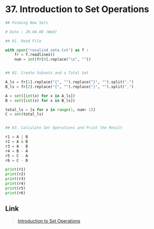 # 37. Introduction to Set Operations
```python
## Forming New Sets

# Date : 20.04.08 (Wed)

## 01. Read File

with open("rosalind_seto.txt") as f :
	fr = f.readlines()
	num = int(fr[0].replace("\n", ""))


## 02. Create Subsets and a Total Set

A_ls = fr[1].replace("{", "").replace("}", "").split(",")
B_ls = fr[2].replace("{", "").replace("}", "").split(",")

A = set([int(x) for x in A_ls])
B = set([int(x) for x in B_ls])

total_ls = [x for x in range(1, num+ 1)]
C = set(total_ls)


## 03. Calculate Set Operations and Print the Result

r1 = A | B
r2 = A & B
r3 = A - B
r4 = B - A
r5 = C - A
r6 = C - B

print(r1)
print(r2)
print(r3)
print(r4)
print(r5)
print(r6)
```
## Link
> [Introduction to Set Operations](http://rosalind.info/problems/seto/)
